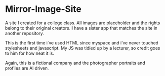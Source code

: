 # Mirror-Image-Site
A site I created for a college class. All images are placeholder and the rights belong to their original creators. I have a sister app that matches the site in another repository.

This is the first time i've used HTML since myspace and i've never touched stylesheets and javascript. My JS was tidied up by a lecturer, so credit goes to him for how neat it is.

Again, this is a fictional company and the photographer portraits and profiles are AI driven.
